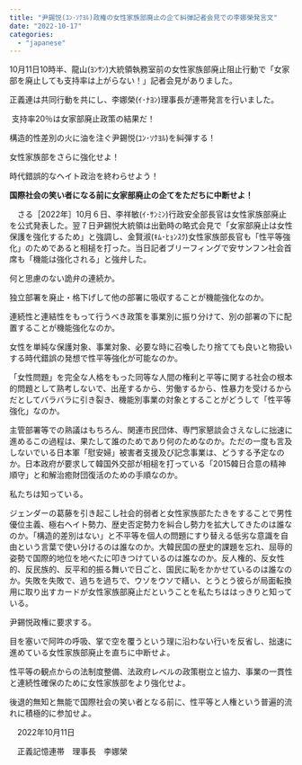 ```yaml
---
title: "尹錫悦(ﾕﾝ･ｿｸﾖﾙ)政権の女性家族部廃止の企て糾弾記者会見での李娜榮発言文"
date: "2022-10-17"
categories: 
  - "japanese"
---
```


10月11日10時半、龍山(ﾖﾝｻﾝ)大統領執務室前の女性家族部廃止阻止行動で「女家部を廃止しても支持率は上がらない！」記者会見がありました。

正義連は共同行動を共にし、李娜榮(ｲ･ﾅﾖﾝ)理事長が連帯発言を行いました。

 支持率20％は女家部廃止政策の結果だ！

構造的性差別の火に油を注ぐ尹錫悦(ﾕﾝ･ｿｸﾖﾙ)を糾弾する！

女性家族部をさらに強化せよ！

時代錯誤的なヘイト政治を終わらせよう！

 **国際社会の笑い者になる前に女家部廃止の企てをただちに中断せよ！**

　さる［2022年］10月６日、李祥敏(ｲ･ｻﾝﾐﾝ)行政安全部長官は女性家族部廃止を公式発表した。翌７日尹錫悦大統領は出勤時の略式会見で「女家部廃止は女性保護を強化するため」と強調し、金賢淑(ｷﾑ･ﾋｮﾝｽｸ)女性家族部長官も「性平等強化」のためであると相槌を打った。当日記者ブリーフィングで安サンフン社会首席も「機能は強化される」と強弁した。

何と思慮のない詭弁の連続か。

独立部署を廃止・格下げして他の部署に吸収することが機能強化なのか。

連続性と連結性をもって行うべき政策を事業別に振り分けて、別の部署の下に配置することが機能強化なのか。

女性を単純な保護対象、事業対象、必要な時に召喚したり捨てても良いと物扱いする時代錯誤の発想で性平等強化が可能なのか。

「女性問題」を完全な人格をもった同等な人間の権利と平等に関する社会の根本的問題として熟考しないで、出産するから、労働するから、性暴力を受けるからだとしてバラバラに引き裂き、機能別事業の対象とすることがどうして「性平等強化」なのか。

主管部署等での熟議はもちろん、関連市民団体、専門家懇談会さえなしに拙速に進めるこの過程は、果たして誰のためであり何のためなのか。ただの一度も言及しないでいる日本軍「慰安婦」被害者支援及び記念事業は、どうする予定なのか。日本政府が要求して韓国外交部が相槌を打っている「2015韓日合意の精神順守」と和解治癒財団復活のための手順なのか。

私たちは知っている。

ジェンダーの葛藤を引き起こし社会的弱者と女性家族部たたきをすることで男性優位主義、極右ヘイト勢力、歴史否定勢力を糾合し勢力を拡大してきたのは誰なのか。「構造的差別はない」と不平等を個人の問題にすり替える低劣な意識を自由という言葉で使い分けるのは誰なのか。大韓民国の歴史的課題を忘れ、屈辱的姿勢で国際的地位を地べたに叩きつけているのは誰なのか。反人権的、反女性的、反民族的、反平和的振る舞いで日ごと、国民に恥をかかせているのは誰なのか。失敗を失敗で、過ちを過ちで、ウソをウソで繕い、とうとう彼らが局面転換用に取り出すカードが女性家族部廃止だということを私たちははっきりと知っている。

尹錫悦政権に要求する。

目を塞いで阿吽の呼吸、掌で空を覆うという理に沿わない行いを反省し、拙速に進めている女性家族部廃止を直ちに中断せよ。

性平等の観点からの法制度整備、法政府レベルの政策樹立と協力、事業の一貫性と連続性確保のために女性家族部をより強化せよ。

後退的無知と無能で国際社会の笑い者となる前に、性平等と人権という普遍的流れに積極的に参加せよ。

　2022年10月11日

　正義記憶連帯　理事長　李娜榮
